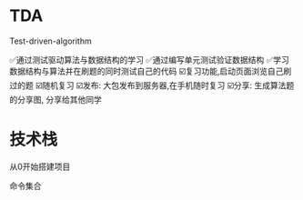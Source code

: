 # TDA
Test-driven-algorithm

✅通过测试驱动算法与数据结构的学习
✅通过编写单元测试验证数据结构
✅学习数据结构与算法并在刷题的同时测试自己的代码
☑️复习功能,启动页面浏览自己刷过的题
☑️随机复习
☑️发布: 大包发布到服务器,在手机随时复习
☑️分享: 生成算法题的分享图, 分享给其他同学

# 技术栈
从0开始搭建项目


命令集合



